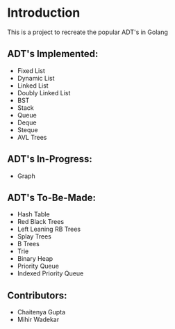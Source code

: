 # Introduction
This is a project to recreate the popular ADT's in Golang

## ADT's Implemented:
- Fixed List
- Dynamic List
- Linked List
- Doubly Linked List
- BST
- Stack
- Queue
- Deque
- Steque
- AVL Trees

## ADT's In-Progress:
- Graph


## ADT's To-Be-Made:
- Hash Table
- Red Black Trees
- Left Leaning RB Trees
- Splay Trees
- B Trees
- Trie
- Binary Heap
- Priority Queue
- Indexed Priority Queue


## Contributors:
- Chaitenya Gupta
- Mihir Wadekar


